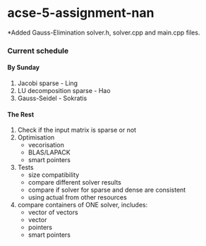 # acse-5-assignment-nan

*Added Gauss-Elimination solver.h, solver.cpp and main.cpp files.


### Current schedule

#### By Sunday

1. Jacobi sparse - Ling
2. LU decomposition sparse - Hao
3. Gauss-Seidel - Sokratis

#### The Rest

1. Check if the input matrix is sparse or not
2. Optimisation
	* vecorisation
	* BLAS/LAPACK
	* smart pointers
3. Tests
	* size compatibility
	* compare different solver results
	* compare if solver for sparse and dense are consistent
	* using actual from other resources
4. compare containers of ONE solver, includes:
	* vector of vectors
	* vector
	* pointers
	* smart pointers
